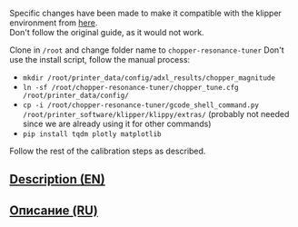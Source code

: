 Specific changes have been made to make it compatible with the klipper environment from [here](https://github.com/xblax/flashforge_ad5m_klipper_mod/).  
Don't follow the original guide, as it would not work.

Clone in `/root` and change folder name to `chopper-resonance-tuner`
Don't use the install script, follow the manual process:
- `mkdir /root/printer_data/config/adxl_results/chopper_magnitude`
- `ln -sf /root/chopper-resonance-tuner/chopper_tune.cfg /root/printer_data/config/`
- `cp -i /root/chopper-resonance-tuner/gcode_shell_command.py /root/printer_software/klipper/klippy/extras/` (probably not needed since we are already using it for other commands)
- `pip install tqdm plotly matplotlib`

Follow the rest of the calibration steps as described.

##  [Description (EN)](/wiki/EN.md) 
##  [Описание (RU)](/wiki/RU.md)
